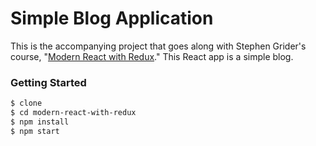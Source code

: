 # Simple Blog Application

This is the accompanying project that goes along with Stephen Grider's course, "[Modern React with Redux](https://www.udemy.com/react-redux/)." This React app is a simple blog.

### Getting Started

```bash
$ clone
$ cd modern-react-with-redux
$ npm install
$ npm start
```

